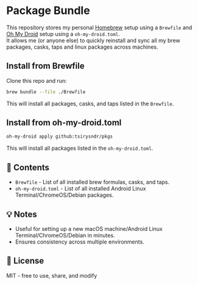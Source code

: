 # Package Bundle

This repository stores my personal [Homebrew](https://brew.sh) setup using a `Brewfile` and [Oh My Droid](https://github.com/tsirysndr/oh-my-droid) setup using a `oh-my-droid.toml`.  
It allows me (or anyone else) to quickly reinstall and sync all my brew packages, casks, taps and linux packages across machines.

## Install from Brewfile

Clone this repo and run:

```bash
brew bundle --file ./Brewfile
```

This will install all packages, casks, and taps listed in the `Brewfile`.

## Install from oh-my-droid.toml

```bash
oh-my-droid apply github:tsirysndr/pkgs
```

This will install all packages listed in the `oh-my-droid.toml`.


## 📂 Contents

- `Brewfile` - List of all installed brew formulas, casks, and taps.
- `oh-my-droid.toml` - List of all installed Android Linux Terminal/ChromeOS/Debian packages.

## 💡 Notes

- Useful for setting up a new macOS machine/Android Linux Terminal/ChromeOS/Debian in minutes.
- Ensures consistency across multiple environments.

## 📜 License

MIT - free to use, share, and modify
